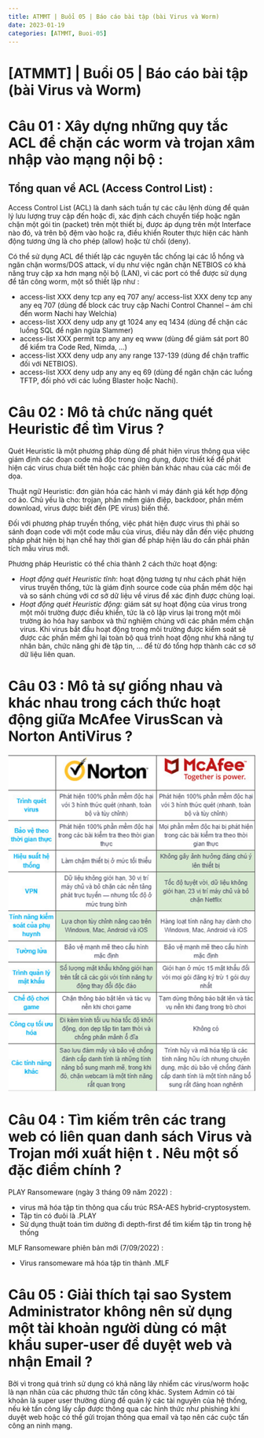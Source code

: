 ```yaml
---
title: ATMMT | Buổi 05 | Báo cáo bài tập (bài Virus và Worm)
date: 2023-01-19 
categories: [ATMMT, Buoi-05]
---
```



# [ATMMT] | Buổi 05 | Báo cáo bài tập (bài Virus và Worm)

# Câu 01 : Xây dựng những quy tắc ACL để chặn các worm và trojan xâm nhập vào mạng nội bộ :
## Tổng quan về ACL (Access Control List) :
Access Control List (ACL) là danh sách tuần tự các câu lệnh dùng để quản lý lưu lượng truy cập đến hoặc đi, xác định cách chuyển tiếp hoặc ngăn chặn một gói tin (packet) trên một thiết bị, được áp dụng trên một Interface nào đó, và trên bộ đệm vào hoặc ra, điều khiển Router thực hiện các hành động tương ứng là cho phép (allow) hoặc từ chối (deny). 


Có thể sử dụng ACL để thiết lập các nguyên tắc chống lại các lỗ hổng và ngăn chặn worms/DOS attack, ví dụ như việc ngăn chặn NETBIOS có khả năng truy cập xa hơn mạng nội bộ (LAN), vì các port có thể được sử dụng để tấn công worm, một số thiết lập như :

- access-list XXX deny tcp any eq 707 any/ access-list XXX deny tcp any any eq 707 (dùng để block các truy cập Nachi Control Channel – ám chỉ đến worm Nachi hay Welchia)
- access-list XXX deny udp any gt 1024 any eq 1434 (dùng để chặn các luồng SQL để ngăn ngừa Slammer)
- access-list XXX permit tcp any any eq www (dùng để giám sát port 80 để kiểm tra Code Red, Nimda, ...)
- access-list XXX deny udp any any range 137-139 (dùng để chặn traffic đối với NETBIOS).
- access-list XXX deny udp any any eq 69 (dùng để ngăn chặn các luồng TFTP, đối phó với các luồng Blaster hoặc Nachi).

# Câu 02 : Mô tả chức năng quét Heuristic để tìm Virus ?

Quét Heuristic là một phương pháp dùng để phát hiện virus thông qua việc giám định các đoạn code mã độc trong ứng dụng, được thiết kế để phát hiện các virus chưa biết tên hoặc các phiên bản khác nhau của các mối đe dọa.

Thuật ngữ Heuristic: đơn giản hóa các hành vi máy đánh giá kết hợp động cơ ảo. Chủ yếu là cho: trojan, phần mềm gián điệp, backdoor, phần mềm download, virus được biết đến (PE virus) biến thể.

Đối với phương pháp truyền thống, việc phát hiện được virus thì phải so sánh đoạn code với một code mẫu của virus, điều này dẫn đến việc phương pháp phát hiện bị hạn chế hay thời gian để pháp hiện lâu do cần phải phân tích mẫu virus mới.

Phương pháp Heuristic có thể chia thành 2 cách thức hoạt động:

- *Hoạt động quét Heuristic tĩnh*: hoạt động tương tự như cách phát hiện virus truyền thống, tức là giám định source code của phần mềm dộc hại và so sánh chúng với cơ sở dữ liệu về virus để xác định được chủng loại.
- *Hoạt động quét Heuristic động:* giám sát sự hoạt động của virus trong một môi trường được điều khiển, tức là cô lập virus lại trong một môi trường ảo hóa hay sanbox và thử nghiệm chúng với các phần mềm chặn virus. Khi virus bắt đầu hoạt động trong môi trường được kiểm soát sẽ được các phần mềm ghi lại toàn bộ quá trình hoạt động như khả năng tự nhân bản, chức năng ghi đè tập tin, ... để từ đó tổng hợp thành các cơ sở dữ liệu liên quan.

# Câu 03 : Mô tả sự giống nhau và khác nhau trong cách thức hoạt động giữa McAfee VirusScan và Norton AntiVirus ?

![Untitled](/images/2023-01-19-atmmt-buoi-05/Untitled.png)

# Câu 04 : Tìm kiếm trên các trang web có liên quan danh sách Virus và Trojan mới xuất hiện t . Nêu một số đặc điểm chính ?

PLAY Ransomeware (ngày 3 tháng 09 năm 2022) :

- virus mã hóa tập tin thông qua cấu trúc RSA-AES hybrid-cryptosystem.
- Tập tin có đuôi là .PLAY
- Sử dụng thuật toán tìm dường đi depth-first để tìm kiếm tập tin trong hệ thống

MLF Ransomeware phiên bản mới (7/09/2022) :

- Virus ransomeware mã hóa tập tin thành .MLF



# Câu 05 : Giải thích tại sao System Administrator không nên sử dụng một tài khoản người dùng có mật khẩu super-user để duyệt web và nhận Email ?

Bởi vì trong quá trình sử dụng có khả năng lây nhiểm các virus/worm hoặc là nạn nhân của các phương thức tấn công khác. System Admin có tài khoản là super user thường dùng để quản lý các tài nguyên của hệ thống, nếu kẻ tấn công lấy cắp được thông qua các hình thức như phishing khi duyệt web hoặc có thể gửi trojan thông qua email và tạo nên các cuộc tấn công an ninh mạng.